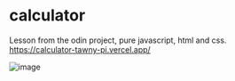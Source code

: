 # calculator
Lesson from the odin project, pure javascript, html and css. https://calculator-tawny-pi.vercel.app/

![image](https://user-images.githubusercontent.com/96890436/201542792-5111fc4e-c5e1-4fa1-9cd3-9507205a53ec.png)

